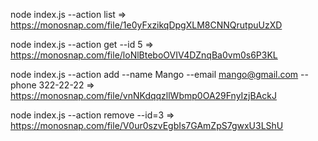 node index.js --action list  =>  https://monosnap.com/file/1e0yFxzikqDpgXLM8CNNQrutpuUzXD

node index.js --action get --id 5  =>  https://monosnap.com/file/loNlBteboOVIV4DZnqBa0vm0s6P3KL

node index.js --action add --name Mango --email mango@gmail.com --phone 322-22-22  =>  https://monosnap.com/file/vnNKdqqzllWbmp0OA29FnyIzjBAckJ

node index.js --action remove --id=3  =>  https://monosnap.com/file/V0ur0szvEgbIs7GAmZpS7gwxU3LShU